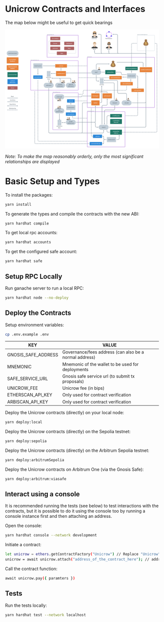 # Unicrow Contracts and Interfaces

The map below might be useful to get quick bearings

![Contracts Map](./contracts-map.png)

_Note: To make the map reasonably orderly, only the most significant relationships are displayed_

# Basic Setup and Types

To install the packages:

```bash
yarn install
```

To generate the types and compile the contracts with the new ABI:

```bash
yarn hardhat compile
```

To get local rpc accounts:

```bash
yarn hardhat accounts
```

To get the configured safe account:

```bash
yarn hardhat safe
```

## Setup RPC Locally

Run ganache server to run a local RPC:

```bash
yarn hardhat node --no-deploy
```

## Deploy the Contracts

Setup environment variables:
```bash
cp .env.example .env
```

| KEY                 | VALUE                                                   |
|---------------------|---------------------------------------------------------|
| GNOSIS_SAFE_ADDRESS | Governance/fees address (can also be a normal address)  |
| MNEMONIC            | Mnemonic of the wallet to be used for deployments       |
| SAFE_SERVICE_URL    | Gnosis safe service url (to submit tx proposals)        |
| UNICROW_FEE         | Unicrow fee (in bips)                                   |
| ETHERSCAN_API_KEY   | Only used for contract verification                     |
| ARBISCAN_API_KEY    | Only used for contract verification                     |

Deploy the Unicrow contracts (directly) on your local node:

```bash
yarn deploy:local
```

Deploy the Unicrow contracts (directly) on the Sepolia testnet:

```bash
yarn deploy:sepolia
```

Deploy the Unicrow contracts (directly) on the Arbitrum Sepolia testnet:

```bash
yarn deploy:arbitrumSepolia
```

Deploy the Unicrow contracts on Arbitrum One (via the Gnosis Safe):

```bash
yarn deploy:arbitrum:viasafe
```

## Interact using a console

It is recommended running the tests (see below) to test interactions with the contracts, but it is possible to do it using the console too by running a console instance first and then attaching an address.

Open the console:

```bash
yarn hardhat console --network development
```

Initiate a contract:

```bash
let unicrow = ethers.getContractFactory("Unicrow") // Replace "Unicrow" for a name of any other contract
unicrow = await unicrow.attach("address_of_the_contract_here"); // address you got during the deployment
```

Call the contract function:

```bash
await unicrow.pay({ paramters }) 
```

## Tests

Run the tests locally:

```bash
yarn hardhat test --network localhost
```
